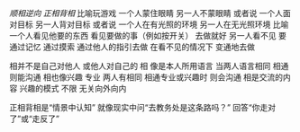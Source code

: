 *顺相逆向 正相背相*
比喻玩游戏 一个人蒙住眼睛 另一人不蒙眼睛
或者说 一个人面对目标 另一人背对目标
或者说 一个人在有光照的环境 另一人在无光照环境
比喻一个人看见他要的东西 看见要做的事（例如按开关）
去做就好
另一人看不见 要通过记忆 通过摸索 通过他人的指引去做
在看不见的情况下 变通地去做

相并不是自己对他人 或他人对自己的
相 像是本人所用语言 当两人语言相同 相通则能沟通
相也像兴趣 专业 两人有相同 相通专业或兴趣时 则会沟通
相是交流的内容 兴趣的模式 不限 无关向外向内

正相背相是“情景中认知”
就像现实中问“去教务处是这条路吗？”
回答“你走对了”或“走反了”

